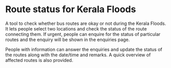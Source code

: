 Route status for Kerala Floods
=================

A tool to check whether bus routes are okay or not during the Kerala Floods. It lets people select two locations and check the status of the route connecting them. If urgent, people can enquire for the status of particular routes and the enquiry will be shown in the enquiries page.

People with information can answer the enquiries and update the status of the routes along with the date/time and remarks. A quick overview of affected routes is also provided.

